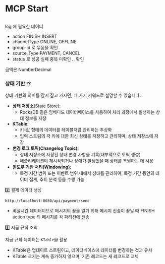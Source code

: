 # MCP Start

## 














log 에 필요한 데이터
- action FINISH INSERT
- channelType ONLINE, OFFLINE
- group-id 로 묶음을 확인
- source_Type PAYMENT, CANCEL
- status 로 성공 실패 중복 미확인 .. 확인


금액은
NumberDecimal





### 상태 기반 ⁉️

상태 기반의 의미를 잠시 짚고 가자면, 네 가지 키워드로 설명할 수 있습니다.
- **상태 저장소**(State Store):
  - RocksDB 같은 임베디드 데이터베이스를 사용하여 처리 과정에서 발생하는 상태 정보를 저장
- **KTable**:
  - 키-값 형태의 데이터를 테이블처럼 관리하는 추상화
  - 입력 스트림의 각 키에 대한 최신 상태를 저장하고 관리하며, 상태 저장소에 저장
- **변경 로그 토픽(Changelog Topic)**:
  - 상태 저장소에 저장된 상태 변경 사항을 기록(내부적으로 토픽 생성)
  - 애플리케이션이 재시작되거나 장애가 발생했을 때 상태를 복원하는 데 사용
- **윈도우 기반 처리(Windowing)**:
  - 특정 시간 범위 또는 이벤트 범위 내에서 상태를 관리하여, 특정 기간 동안의 데이터 집계, 추이 분석 등을 수행 가능












  

2️⃣ 결제 데이터 생성

```http
http://localhost:8080/api/payment/send
```

- 비실시간 데이터이므로 메시지의 끝을 알기 위해 메시지 전송이 끝날 때 FINISH action type 의 메시지를 각 파티션에 전송

3️⃣ 지급 규칙 조회

지급 규칙 데이터는 `KTable`을 활용
- KTable은 업데이트 스트림이고, 데이터베이스에 데이터를 변경하는 것과 유사
- KTable 크기는 계속 증가하지 않으며, 기존 레코드는 새 레코드로 교체





